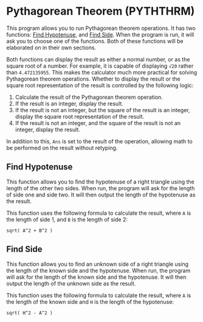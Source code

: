 # Pythagorean Theorem (PYTHTHRM)
This program allows you to run Pythagorean theorem operations. It has two functions: [Find Hypotenuse](#find-hypotenuse), and [Find Side](#find-side). When the program is run, it will ask you to choose one of the functions. Both of these functions will be elaborated on in their own sections. 

Both functions can display the result as either a normal number, or as the square root of a number. For example, it is capable of displaying `√20` rather than `4.472135955`. This makes the calculator much more practical for solving Pythagorean theorem operations. Whether to display the result or the square root representation of the result is controlled by the following logic:

1. Calculate the result of the Pythagorean theorem operation.
2. If the result is an integer, display the result.
3. If the result is not an integer, but the square of the result is an integer, display the square root representation of the result.
4. If the result is not an integer, and the square of the result is not an integer, display the result.

In addition to this, `Ans` is set to the result of the operation, allowing math to be performed on the result without retyping.

## Find Hypotenuse
This function allows you to find the hypotenuse of a right triangle using the length of the other two sides. When run, the program will ask for the length of side one and side two. It will then output the length of the hypotenuse as the result.

This function uses the following formula to calculate the result, where `A` is the length of side 1, and `B` is the length of side 2:

```
sqrt( A^2 + B^2 )
```

## Find Side
This function allows you to find an unknown side of a right triangle using the length of the known side and the hypotenuse. When run, the program will ask for the length of the known side and the hypotenuse. It will then output the length of the unknown side as the result.

This function uses the following formula to calculate the result, where `A` is the length of the known side and `H` is the length of the hypotenuse:

```
sqrt( H^2 - A^2 )
```
